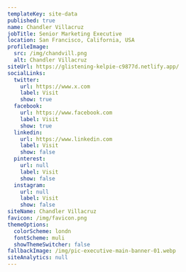 ```yaml
---
templateKey: site-data
published: true
name: Chandler Villacruz
jobTitle: Senior Marketing Executive
location: San Francisco, California, USA
profileImage:
  src: /img/chandvill.png
  alt: Chandler Villacruz
siteUrl: https://glistening-kelpie-c9877d.netlify.app/
socialLinks:
  twitter:
    url: https://www.x.com
    label: Visit
    show: true
  facebook:
    url: https://www.facebook.com
    label: Visit
    show: true
  linkedin:
    url: https://www.linkedin.com
    label: Visit
    show: false
  pinterest:
    url: null
    label: Visit
    show: false
  instagram:
    url: null
    label: Visit
    show: false
siteName: Chandler Villacruz
favicon: /img/favicon.png
themeOptions:
  colorScheme: londn
  fontScheme: muli
  showThemeSwitcher: false
fallbackImage: /img/pic-executive-main-banner-01.webp
siteAnalytics: null
---
```

